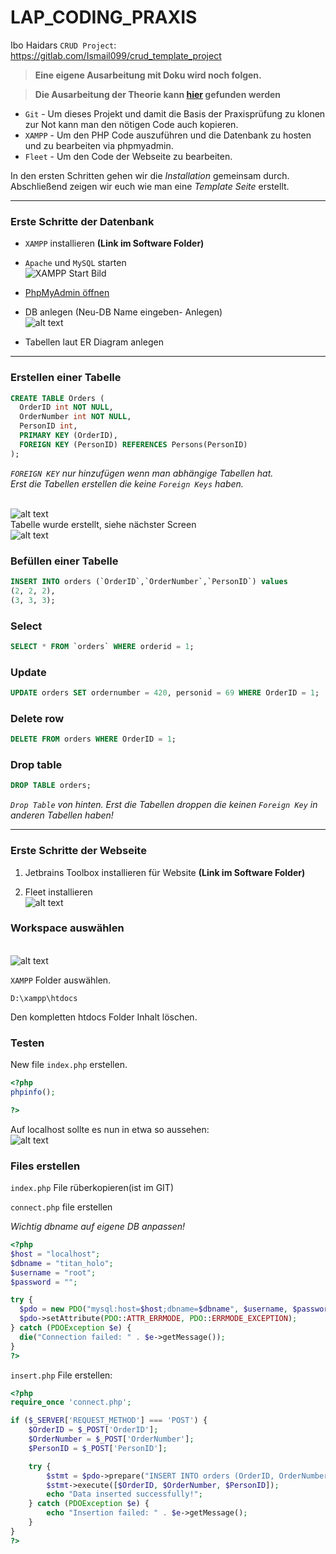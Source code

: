 # LAP_CODING_PRAXIS
Ibo Haidars `CRUD Project`: https://gitlab.com/Ismail099/crud_template_project

> **Eine eigene Ausarbeitung mit Doku wird noch folgen.**


> **Die Ausarbeitung der Theorie kann [hier](https://github.com/LeonDiendorfer/LAP_Coding_Theorie) gefunden werden**

- `Git` - Um dieses Projekt und damit die Basis der Praxisprüfung zu klonen zur Not kann man den nötigen Code auch kopieren.
- `XAMPP` - Um den PHP Code auszuführen und die Datenbank zu hosten und zu bearbeiten via phpmyadmin.
- `Fleet` - Um den Code der Webseite zu bearbeiten.

In den ersten Schritten gehen wir die *Installation* gemeinsam durch.   
Abschließend zeigen wir euch wie man eine *Template Seite* erstellt.

---

### Erste Schritte der Datenbank

- `XAMPP` installieren  **(Link im Software Folder)**
- `Apache` und `MySQL` starten <br> ![XAMPP Start Bild](assets/xampp_start.png)
- [PhpMyAdmin öffnen](http://localhost/phpmyadmin)
- DB anlegen (Neu-DB Name eingeben- Anlegen) <br> ![alt text](assets/db_create.png)

- Tabellen laut ER Diagram anlegen

---

### Erstellen einer Tabelle

```sql
CREATE TABLE Orders (
  OrderID int NOT NULL,
  OrderNumber int NOT NULL,
  PersonID int,
  PRIMARY KEY (OrderID),
  FOREIGN KEY (PersonID) REFERENCES Persons(PersonID)
);
```
*`FOREIGN KEY` nur hinzufügen wenn man abhängige Tabellen hat.* <br>
*Erst die Tabellen erstellen die keine `Foreign Keys` haben.*

<br> ![alt text](assets/phpmyadmin_sql.png)
<br> Tabelle wurde erstellt, siehe nächster Screen
<br> ![alt text](assets/myadmin_erstelle_table.png)
<br>

### Befüllen einer Tabelle

```sql
INSERT INTO orders (`OrderID`,`OrderNumber`,`PersonID`) values
(2, 2, 2),
(3, 3, 3);
```

### Select

```sql
SELECT * FROM `orders` WHERE orderid = 1; 
```

### Update

```sql
UPDATE orders SET ordernumber = 420, personid = 69 WHERE OrderID = 1;
```

### Delete row

```sql
DELETE FROM orders WHERE OrderID = 1;
```

### Drop table

```sql
DROP TABLE orders;
```
*`Drop Table` von hinten. Erst die Tabellen droppen die keinen `Foreign Key` in anderen Tabellen haben!*

---
### Erste Schritte der Webseite <br>

1. Jetbrains Toolbox installieren für Website
**(Link im Software Folder)**


2. Fleet installieren <br> ![alt text](assets/toolbox.png)

### Workspace auswählen
<br> ![alt text](assets/workspace.png)

`XAMPP` Folder auswählen.

```
D:\xampp\htdocs
```

Den kompletten htdocs Folder Inhalt löschen.

### Testen

New file `index.php` erstellen.
```php
<?php
phpinfo();

?>
```
Auf localhost sollte es nun in etwa so aussehen:
<br> ![alt text](assets/localhost.png)


### Files erstellen

`index.php` File rüberkopieren(ist im GIT)

`connect.php` file erstellen

*Wichtig dbname auf eigene DB anpassen!*

```php
<?php
$host = "localhost";
$dbname = "titan_holo";
$username = "root";
$password = "";

try {
  $pdo = new PDO("mysql:host=$host;dbname=$dbname", $username, $password);
  $pdo->setAttribute(PDO::ATTR_ERRMODE, PDO::ERRMODE_EXCEPTION);
} catch (PDOException $e) {
  die("Connection failed: " . $e->getMessage());
}
?>
```

`insert.php` File erstellen:
```php
<?php
require_once 'connect.php';

if ($_SERVER['REQUEST_METHOD'] === 'POST') {
    $OrderID = $_POST['OrderID'];
    $OrderNumber = $_POST['OrderNumber'];
    $PersonID = $_POST['PersonID'];

    try {
        $stmt = $pdo->prepare("INSERT INTO orders (OrderID, OrderNumber, PersonID) VALUES (?, ?, ?)");
        $stmt->execute([$OrderID, $OrderNumber, $PersonID]);
        echo "Data inserted successfully!";
    } catch (PDOException $e) {
        echo "Insertion failed: " . $e->getMessage();
    }
}
?>
```